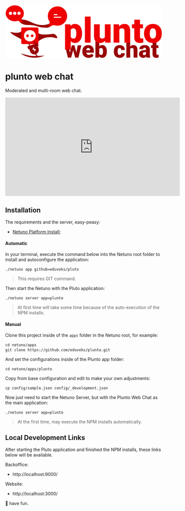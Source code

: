 ![Logo](https://raw.githubusercontent.com/eduveks/plunto/main/docs/logo.svg)

# plunto web chat

Moderated and multi-room web chat.

<iframe width="560" height="315" src="https://www.youtube.com/embed/vNsiDW71GX0" title="YouTube video player" frameborder="0" allow="accelerometer; autoplay; clipboard-write; encrypted-media; gyroscope; picture-in-picture" allowfullscreen></iframe>

## Installation

The requirements and the server, easy-peasy:

- [Netuno Platform Install](https://doc.netuno.org/docs/en/installation/);

#### Automatic

In your terminal, execute the command below into the Netuno root folder to install and autoconfigure the application:

```
./netuno app github=eduveks/pluto
```

> This requires GIT command.

Then start the Netuno with the Pluto application:

```
./netuno server app=plunto
```

> At first time will take some time because of the auto-execution of the NPM installs.

#### Manual

Clone this project inside of the `apps` folder in the Netuno root, for example:

```
cd netuno/apps
git clone https://github.com/eduveks/plunto.git
```

And set the configurations inside of the Plunto app folder:

```
cd netuno/apps/plunto
```

Copy from base configuration and edit to make your own adjustments:

```
cp config/sample.json config/_development.json
```

Now just need to start the Netuno Server, but with the Plunto Web Chat as the main application:

```
./netuno server app=plunto
```

> At the first time, may execute the NPM installs automatically.

## Local Development Links

After starting the Pluto application and finished the NPM installs, these links below will be available.

Backoffice:
 - http://localhost:9000/

Website:
 - http://localhost:3000/

🙌 have fun.

